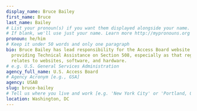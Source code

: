 ```yaml
---
display_name: Bruce Bailey
first_name: Bruce
last_name: Bailey
# List your pronoun(s) if you want them displayed alongside your name.
# If blank, we'll use just your name. Learn more http://mypronouns.org
pronoun: he/him
# Keep it under 50 words and only one paragraph
bio: Bruce Bailey has lead responsibility for the Access Board website and with
  providing Technical Assistance on Section 508, especially as that regulation
  relates to websites, software, and hardware.
# e.g. U.S. General Services Administration
agency_full_name: U.S. Access Board
# Agency Acronym [e.g., GSA]
agency: USAB
slug: bruce-bailey
# Tell us where you live and work [e.g. 'New York City' or 'Portland, OR']
location: Washington, DC
---
```

